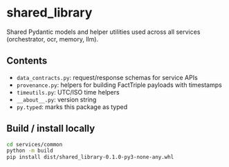 # shared_library

Shared Pydantic models and helper utilities used across all services
(orchestrator, ocr, memory, llm).

## Contents
- `data_contracts.py`: request/response schemas for service APIs
- `provenance.py`: helpers for building FactTriple payloads with timestamps
- `timeutils.py`: UTC/ISO time helpers
- `__about__.py`: version string
- `py.typed`: marks this package as typed

## Build / install locally
```bash
cd services/common
python -m build
pip install dist/shared_library-0.1.0-py3-none-any.whl
